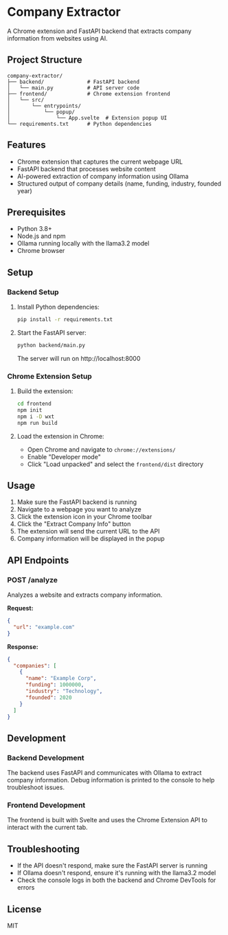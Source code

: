 # Company Extractor

A Chrome extension and FastAPI backend that extracts company information from websites using AI.

## Project Structure

```
company-extractor/
├── backend/              # FastAPI backend
│   └── main.py           # API server code
├── frontend/             # Chrome extension frontend
│   └── src/
│       └── entrypoints/
│           └── popup/
│               └── App.svelte  # Extension popup UI
└── requirements.txt      # Python dependencies
```

## Features

- Chrome extension that captures the current webpage URL
- FastAPI backend that processes website content
- AI-powered extraction of company information using Ollama
- Structured output of company details (name, funding, industry, founded year)

## Prerequisites

- Python 3.8+
- Node.js and npm
- Ollama running locally with the llama3.2 model
- Chrome browser

## Setup

### Backend Setup

1. Install Python dependencies:
   ```bash
   pip install -r requirements.txt
   ```

2. Start the FastAPI server:
   ```bash
   python backend/main.py
   ```
   The server will run on http://localhost:8000

### Chrome Extension Setup

1. Build the extension:
   ```bash
   cd frontend
   npm init
   npm i -D wxt
   npm run build
   ```

2. Load the extension in Chrome:
   - Open Chrome and navigate to `chrome://extensions/`
   - Enable "Developer mode"
   - Click "Load unpacked" and select the `frontend/dist` directory

## Usage

1. Make sure the FastAPI backend is running
2. Navigate to a webpage you want to analyze
3. Click the extension icon in your Chrome toolbar
4. Click the "Extract Company Info" button
5. The extension will send the current URL to the API
6. Company information will be displayed in the popup

## API Endpoints

### POST /analyze

Analyzes a website and extracts company information.

**Request:**
```json
{
  "url": "example.com"
}
```

**Response:**
```json
{
  "companies": [
    {
      "name": "Example Corp",
      "funding": 1000000,
      "industry": "Technology",
      "founded": 2020
    }
  ]
}
```

## Development

### Backend Development

The backend uses FastAPI and communicates with Ollama to extract company information. Debug information is printed to the console to help troubleshoot issues.

### Frontend Development

The frontend is built with Svelte and uses the Chrome Extension API to interact with the current tab.

## Troubleshooting

- If the API doesn't respond, make sure the FastAPI server is running
- If Ollama doesn't respond, ensure it's running with the llama3.2 model
- Check the console logs in both the backend and Chrome DevTools for errors

## License

MIT
